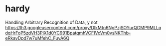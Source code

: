 # hardy
Handling Arbitrary Recognition of Data, y not
https://lh3.googleusercontent.com/proxy/DIkMtn6NgPzjSOYurQGMP9MLLqdqHrFoP5zdVH3PlX1d0YC991BpatqmhVCFIVcVm0vsNKThb-eRkavDpd7w7uMfehC_FuvA6Q
